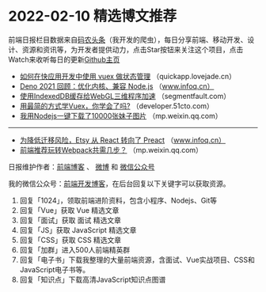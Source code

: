 # 2022-02-10 精选博文推荐

前端日报栏目数据来自[码农头条](http://hao.caibaojian.com.cn/)（我开发的爬虫），每日分享前端、移动开发、设计、资源和资讯等，为开发者提供动力，点击Star按钮来关注这个项目，点击Watch来收听每日的更新[Github主页](https://github.com/kujian/frontendDaily)
* [如何在快应用开发中使用 vuex 做状态管理](https://quickapp.lovejade.cn/how-to-use-vuex-for-state-management-in-quickapp-development/) （quickapp.lovejade.cn）
* [Deno 2021 回顾：优化内核、兼容 Node.js](https://www.infoq.cn/article/7uUkp6w5Nk4vEy0XTfQy) （www.infoq.cn）
* [使用IndexedDB缓存给WebGL三维程序加速](https://segmentfault.com/a/1190000041379061) （segmentfault.com）
* [用最简的方式学Vuex，你学会了吗?](https://developer.51cto.com/article/700974.html) （developer.51cto.com）
* [我用Nodejs一键下载了10000张妹子图片](https://mp.weixin.qq.com/s?__biz=MzkwODIwMDY2OQ==&mid=2247492536&idx=1&sn=62d70f8e72bacb2c74d87d4246baebf6) （mp.weixin.qq.com）

***
* [为降低迁移风险，Etsy 从 React 转向了 Preact](https://www.infoq.cn/article/k2TleQUbsPFKgdLR6bRu) （www.infoq.cn）
* [前端推荐玩转Webpack共需几步？](https://mp.weixin.qq.com/s?__biz=MzI2NDU4OTExOQ==&mid=2247533562&idx=1&sn=25845252e4b74fa73c1e9733a2daa5ee) （mp.weixin.qq.com）

日报维护作者：[前端博客](http://caibaojian.com.cn/) 、 [微博](http://weibo.com/kujian) 和 [微信公众号](https://open.weixin.qq.com/qr/code?username=caibaojian_com)

我的微信公众号：[前端开发博客](https://open.weixin.qq.com/qr/code?username=caibaojian_com)，在后台回复以下关键字可以获取资源。

1. 回复「1024」，领取前端进阶资料，包含小程序、Nodejs、Git等
2. 回复「Vue」获取 Vue 精选文章
3. 回复「面试」获取 面试 精选文章
4. 回复「JS」获取 JavaScript 精选文章
5. 回复「CSS」获取 CSS 精选文章
6. 回复「加群」进入500人前端精英群
7. 回复「电子书」下载我整理的大量前端资源，含面试、Vue实战项目、CSS和JavaScript电子书等。
8. 回复「知识点」下载高清JavaScript知识点图谱